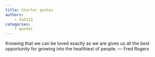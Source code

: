 ```yaml
---
title: Starter quotes
authors:
    - tw2113
categories:
    - quotes
---
```


Knowing that we can be loved exactly as we are gives us all the best opportunity for growing into the healthiest of people.
&mdash; Fred Rogers
